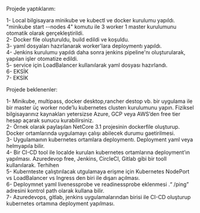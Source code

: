 Projede yaptıklarım:  
  
1- Local bilgisayara minikube ve kubectl ve docker kurulumu yapıldı. "minikube start --nodes 4" komutu ile 3 worker 1 master kurulumunu otomatik olarak gerçekleştirildi.  
2- Docker file oluşturuldu, build edildi ve koşuldu.  
3- yaml dosyaları hazırlanarak worker'lara deploymentı yapıldı.  
4- Jenkins kurulumu yapıldı daha sonra jenkins pipeline'nı oluşturularak, yapılan işler otomatize edildi.  
5- service için LoadBalancer kullanılarak yaml dosyası hazırlandı.  
6- EKSİK  
7- EKSİK  

Projede beklenenler:  
  
1- Minikube, multipass, docker desktop,rancher destop vb. bir uygulama ile bir master üç worker
node’lu kubernetes clusterı kurulumunu yapın. Fiziksel bilgisayarınız kaynakları yetersizse
Azure, GCP veya AWS’den free tier hesap açarak sunucu kurabilirsiniz.  
2- Örnek olarak paylaşılan NetCore 3.1 projesinin dockerfile oluşturup. Docker ortamlarında uygulamayı
çalışı abilecek durumu gaetirilmesi.  
3- Uygulamaının kubernetes ortamlara deploymentı. Deployment yaml veya helmyapıla bilir.  
4- Bir CI-CD tool ile localde kurulan kubernetes ortamlarına deployment’ın yapılması. Azuredevop free,
Jenkins, CircleCI, Gitlab gibi bir tooll kullanılarak. Terhihen  
5- Kubernteste çalıştırılacak utgulamaya erişme için Kubernetes NodePort vs LoadBalancer vs Ingress
den biri ile dışarı açılması.  
6- Deploymnet yaml livenessprobe ve readinessprobe eklenmesi .“ /ping” adresini kontrol path olarak
kullana bilir.  
7- Azuredevops, gitlab, jenkins uygulamalarından birisi ile CI-CD oluşturup kubernetes ortamına
deployment yapılması.  
